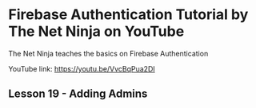 # Firebase Authentication Tutorial by The Net Ninja on YouTube

The Net Ninja teaches the basics on Firebase Authentication

YouTube link: https://youtu.be/VvcBqPua2DI

## Lesson 19 - Adding Admins